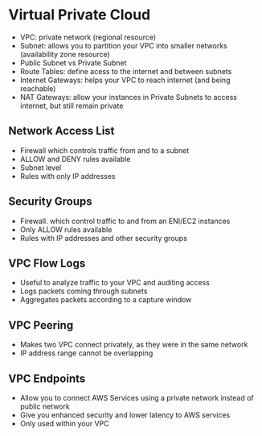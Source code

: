 # Virtual Private Cloud
- VPC: private network (regional resource)
- Subnet: allows you to partition your VPC into smaller networks (availability zone resource)
- Public Subnet vs Private Subnet
- Route Tables: define acess to the internet and between subnets
- Internet Gateways: helps your VPC to reach internet (and being reachable)
- NAT Gateways: allow your instances in Private Subnets to access internet, but still remain private

## Network Access List
- Firewall which controls traffic from and to a subnet
- ALLOW and DENY rules available
- Subnet level
- Rules with only IP addresses

## Security Groups
- Firewall. which control traffic to and from an ENI/EC2 instances
- Only ALLOW rules available
- Rules with IP addresses and other security groups

## VPC Flow Logs
- Useful to analyze traffic to your VPC and auditing access
- Logs packets coming through subnets
- Aggregates packets according to a capture window

## VPC Peering
- Makes two VPC connect privately, as they were in the same network
- IP address range cannot be overlapping

## VPC Endpoints
- Allow you to connect AWS Services using a private network instead of public network
- Give you enhanced security and lower latency to AWS services
- Only used within your VPC
